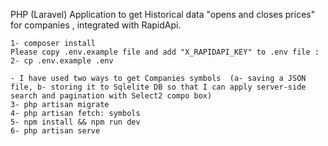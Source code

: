PHP (Laravel) Application to get Historical data "opens and closes prices" for companies , integrated with RapidApi.
```
1- composer install
Please copy .env.example file and add "X_RAPIDAPI_KEY" to .env file :
2- cp .env.example .env

- I have used two ways to get Companies symbols  (a- saving a JSON file, b- storing it to Sqlelite DB so that I can apply server-side search and pagination with Select2 compo box)
3- php artisan migrate
4- php artisan fetch: symbols
5- npm install && npm run dev
6- php artisan serve

```


